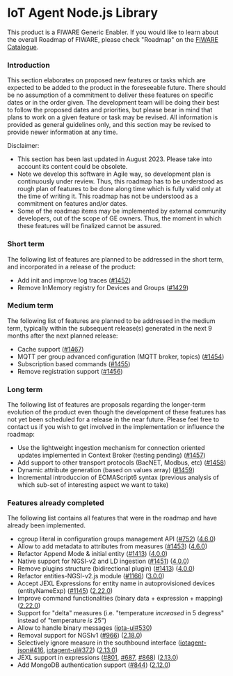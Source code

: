 # IoT Agent Node.js Library

This product is a FIWARE Generic Enabler. If you would like to learn about the overall Roadmap of FIWARE, please check
"Roadmap" on the [FIWARE Catalogue](https://www.fiware.org/developers/catalogue/).

### Introduction

This section elaborates on proposed new features or tasks which are expected to be added to the product in the
foreseeable future. There should be no assumption of a commitment to deliver these features on specific dates or in the
order given. The development team will be doing their best to follow the proposed dates and priorities, but please bear
in mind that plans to work on a given feature or task may be revised. All information is provided as general guidelines
only, and this section may be revised to provide newer information at any time.

Disclaimer:

-   This section has been last updated in August 2023. Please take into account its content could be obsolete.
-   Note we develop this software in Agile way, so development plan is continuously under review. Thus, this roadmap has
    to be understood as rough plan of features to be done along time which is fully valid only at the time of writing
    it. This roadmap has not be understood as a commitment on features and/or dates.
-   Some of the roadmap items may be implemented by external community developers, out of the scope of GE owners. Thus,
    the moment in which these features will be finalized cannot be assured.

### Short term

The following list of features are planned to be addressed in the short term, and incorporated in a release of the
product:

-   Add init and improve log traces ([#1452](https://github.com/telefonicaid/iotagent-node-lib/issues/1452))
-   Remove InMemory registry for Devices and Groups
    ([#1429](https://github.com/telefonicaid/iotagent-node-lib/issues/1429))

### Medium term

The following list of features are planned to be addressed in the medium term, typically within the subsequent
release(s) generated in the next 9 months after the next planned release:

-   Cache support ([#1467](https://github.com/telefonicaid/iotagent-node-lib/issues/1467))
-   MQTT per group advanced configuration (MQTT broker, topics)
    ([#1454](https://github.com/telefonicaid/iotagent-node-lib/issues/1454))
-   Subscription based commands ([#1455](https://github.com/telefonicaid/iotagent-node-lib/issues/1455))
-   Remove registration support ([#1456](https://github.com/telefonicaid/iotagent-node-lib/issues/1456))

### Long term

The following list of features are proposals regarding the longer-term evolution of the product even though the
development of these features has not yet been scheduled for a release in the near future. Please feel free to contact
us if you wish to get involved in the implementation or influence the roadmap:

-   Use the lightweight ingestion mechanism for connection oriented updates implemented in Context Broker (testing
    pending) ([#1457](https://github.com/telefonicaid/iotagent-node-lib/issues/1457))
-   Add support to other transport protocols (BacNET, Modbus, etc)
    ([#1458](https://github.com/telefonicaid/iotagent-node-lib/issues/1458))
-   Dynamic attribute generation (based on values array)
    ([#1459](https://github.com/telefonicaid/iotagent-node-lib/issues/1459))
-   Incremental introduccion of ECMAScript6 syntax (previous analysis of which sub-set of interesting aspect we want to
    take)

### Features already completed

The following list contains all features that were in the roadmap and have already been implemented.

-   cgroup literal in configuration groups management API ([#752](https://github.com/telefonicaid/iotagent-node-lib/issues/752)) ([4.6.0](https://github.com/telefonicaid/iotagent-node-lib/releases/tag/4.6.0))
-   Allow to add metadata to attributes from measures ([#1453](https://github.com/telefonicaid/iotagent-node-lib/issues/1453)) ([4.6.0](https://github.com/telefonicaid/iotagent-node-lib/releases/tag/4.6.0))
-   Refactor Append Mode & initial entity ([#1413](https://github.com/telefonicaid/iotagent-node-lib/issues/1413)) ([4.0.0](https://github.com/telefonicaid/iotagent-node-lib/releases/tag/4.0.0))
-   Native support for NGSI-v2 and LD ingestion ([#1451](https://github.com/telefonicaid/iotagent-node-lib/issues/1451)) ([4.0.0](https://github.com/telefonicaid/iotagent-node-lib/releases/tag/4.0.0))
-   Remove plugins structure (bidirectional plugin) ([#1413](https://github.com/telefonicaid/iotagent-node-lib/issues/1413)) ([4.0.0](https://github.com/telefonicaid/iotagent-node-lib/releases/tag/4.0.0))
-   Refactor entities-NGSI-v2.js module ([#1166](https://github.com/telefonicaid/iotagent-node-lib/issues/1166)) ([3.0.0](https://github.com/telefonicaid/iotagent-node-lib/releases/tag/3.0.0))
-   Accept JEXL Expressions for entity name in autoprovisioned devices (entityNameExp) ([#1145](https://github.com/telefonicaid/iotagent-node-lib/issues/1145)) ([2.22.0](https://github.com/telefonicaid/iotagent-node-lib/releases/tag/2.22.0))
-   Improve command functionalities (binary data + expression + mapping) ([2.22.0](https://github.com/telefonicaid/iotagent-node-lib/releases/tag/2.22.0))
-   Support for "delta" measures (i.e. "temperature _increased_ in 5 degress" instead of "temperature _is_ 25")
-   Allow to handle binary messages ([iota-ul#530](https://github.com/telefonicaid/iotagent-ul/issues/530))
-   Removal support for NGSIv1 ([#966](https://github.com/telefonicaid/iotagent-node-lib/issues/966))
    ([2.18.0](https://github.com/telefonicaid/iotagent-node-lib/releases/tag/2.18.0))
-   Selectively ignore measure in the southbound interface
    ([iotagent-json#416](https://github.com/telefonicaid/iotagent-json/issues/416),
    [iotagent-ul#372](https://github.com/telefonicaid/iotagent-ul/issues/372))
    ([2.13.0](https://github.com/telefonicaid/iotagent-node-lib/releases/tag/2.13.0))
-   JEXL support in expressions ([#801](https://github.com/telefonicaid/iotagent-node-lib/issues/801),
    [#687](https://github.com/telefonicaid/iotagent-node-lib/issues/687),
    [#868](https://github.com/telefonicaid/iotagent-node-lib/issues/868))
    ([2.13.0](https://github.com/telefonicaid/iotagent-node-lib/releases/tag/2.13.0))
-   Add MongoDB authentication support ([#844](https://github.com/telefonicaid/iotagent-node-lib/issues/844))
    ([2.12.0](https://github.com/telefonicaid/iotagent-node-lib/releases/tag/2.12.0))
